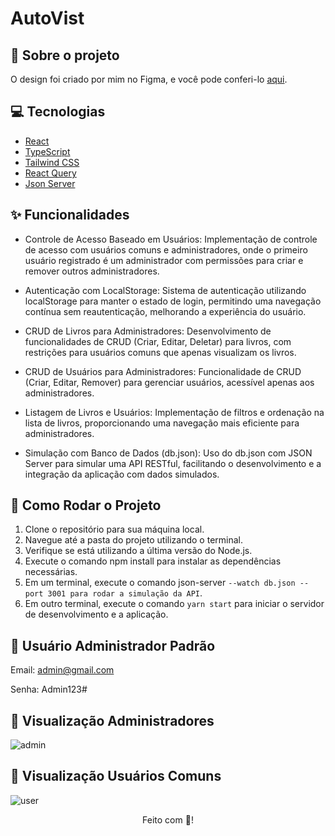 # AutoVist

## :book: Sobre o projeto

O design foi criado por mim no Figma, e você pode conferi-lo [aqui](https://www.figma.com/design/qpgEpcPm2SJPvSSJbJKZOf/Books-Management?node-id=0-1&node-type=canvas&t=saAso9SDBRs4Vz2h-0).

## :computer: Tecnologias

- [React](https://legacy.reactjs.org/docs/create-a-new-react-app.html)
- [TypeScript](https://www.typescriptlang.org/)
- [Tailwind CSS](https://tailwindcss.com/docs/width)
- [React Query](https://www.npmjs.com/package/react-query)
- [Json Server](https://www.npmjs.com/package/json-server)


## :sparkles: Funcionalidades

- Controle de Acesso Baseado em Usuários: Implementação de controle de acesso com usuários comuns e administradores, onde o primeiro usuário registrado é um administrador com permissões para criar e remover outros administradores.

- Autenticação com LocalStorage: Sistema de autenticação utilizando localStorage para manter o estado de login, permitindo uma navegação contínua sem reautenticação, melhorando a experiência do usuário.

- CRUD de Livros para Administradores: Desenvolvimento de funcionalidades de CRUD (Criar, Editar, Deletar) para livros, com restrições para usuários comuns que apenas visualizam os livros.

- CRUD de Usuários para Administradores: Funcionalidade de CRUD (Criar, Editar, Remover) para gerenciar usuários, acessível apenas aos administradores.

- Listagem de Livros e Usuários: Implementação de filtros e ordenação na lista de livros, proporcionando uma navegação mais eficiente para administradores.

- Simulação com Banco de Dados (db.json): Uso do db.json com JSON Server para simular uma API RESTful, facilitando o desenvolvimento e a integração da aplicação com dados simulados.

## :rocket: Como Rodar o Projeto

1. Clone o repositório para sua máquina local.
2. Navegue até a pasta do projeto utilizando o terminal.
3. Verifique se está utilizando a última versão do Node.js.
4. Execute o comando npm install para instalar as dependências necessárias.
5. Em um terminal, execute o comando json-server `--watch db.json --port 3001 para rodar a simulação da API`.
6. Em outro terminal, execute o comando `yarn start` para iniciar o servidor de desenvolvimento e a aplicação.

## :key: Usuário Administrador Padrão

Email: admin@gmail.com

Senha: Admin123#


## :tada: Visualização Administradores

![admin](https://github.com/user-attachments/assets/d0d9dcdb-77b2-4187-8971-9d76804660eb)

## :tada: Visualização Usuários Comuns

![user](https://github.com/user-attachments/assets/f1ecddb9-9fee-4bbd-97e0-3946d9526717)

<div align="center">Feito com 💜!</div>
